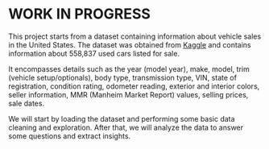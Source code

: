 # WORK IN PROGRESS

This project starts from a dataset containing information about vehicle sales in the United States. The dataset was obtained from [Kaggle](https://www.kaggle.com/datasets/syedanwarafridi/vehicle-sales-data) and contains information about 558,837 used cars listed for sale.

It encompasses details such as the year (model year), make, model, trim (vehicle setup/optionals), body type, transmission type, VIN, state of registration, condition rating, odometer reading, exterior and interior colors, seller information, MMR (Manheim Market Report) values, selling prices, sale dates.

We will start by loading the dataset and performing some basic data cleaning and exploration. After that, we will analyze the data to answer some questions and extract insights.